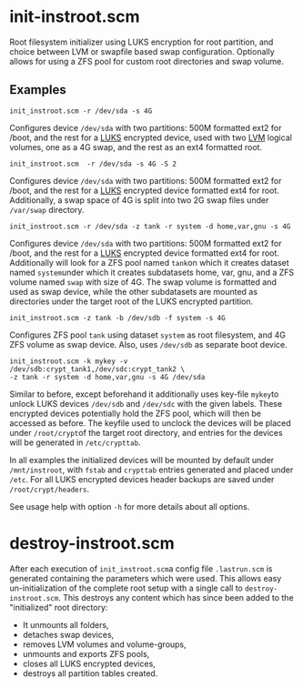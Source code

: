 # init-instroot.scm

Root filesystem initializer using LUKS encryption for root partition, and choice between LVM or swapfile based swap configuration. Optionally allows for using a ZFS pool for custom root directories and swap volume.

## Examples

    init_instroot.scm -r /dev/sda -s 4G

Configures device `/dev/sda` with two partitions: 500M formatted ext2 for /boot, and the rest for a [LUKS](https://en.wikipedia.org/wiki/Linux_Unified_Key_Setup) encrypted device, used with two [LVM](https://en.wikipedia.org/wiki/Logical_volume_management) logical volumes, one as a 4G swap, and the rest as an ext4 formatted root.

    init_instroot.scm  -r /dev/sda -s 4G -S 2

Configures device `/dev/sda` with two partitions: 500M formatted ext2 for /boot, and the rest for a [LUKS](https://en.wikipedia.org/wiki/Linux_Unified_Key_Setup) encrypted device formatted ext4 for root. Additionally, a swap space of 4G is split into two 2G swap files under `/var/swap` directory.

    init_instroot.scm -r /dev/sda -z tank -r system -d home,var,gnu -s 4G

Configures device `/dev/sda` with two partitions: 500M formatted ext2 for /boot, and the rest for a [LUKS](https://en.wikipedia.org/wiki/Linux_Unified_Key_Setup) encrypted device formatted ext4 for root. Additionally will look for a ZFS pool named `tank`on which it creates dataset named `system`under which it creates subdatasets home, var, gnu, and a ZFS volume named `swap` with size of 4G. The swap volume is formatted and used as swap device, while the other subdatasets are mounted as directories under the target root of the LUKS encrypted partition. 

    init_instroot.scm -z tank -b /dev/sdb -f system -s 4G

Configures ZFS pool `tank` using dataset `system` as root filesystem, and 4G ZFS volume as swap device. Also, uses `/dev/sdb` as separate boot device.

    init_instroot.scm -k mykey -v /dev/sdb:crypt_tank1,/dev/sdc:crypt_tank2 \
    -z tank -r system -d home,var,gnu -s 4G /dev/sda

Similar to before, except beforehand it additionally uses key-file `mykey`to unlock LUKS devices `/dev/sdb` and `/dev/sdc` with the given labels. These encrypted devices potentially hold the ZFS pool, which will then be accessed as before. The keyfile used to unclock the devices will be placed under `/root/crypt`of the target root directory, and entries for the devices will be generated in `/etc/crypttab`.

In all examples the initialized devices will be mounted by default under `/mnt/instroot`, with `fstab` and `crypttab` entries generated and placed under `/etc`. For all LUKS encrypted devices header backups are saved under `/root/crypt/headers`.

See usage help with option `-h` for more details about all options.

# destroy-instroot.scm

After each execution of `init_instroot.scm`a config file `.lastrun.scm` is generated containing the parameters which were used. This allows easy un-initialization of the complete root setup with a single call to `destroy-instroot.scm`. This destroys any content which has since been added to the "initialized" root directory:
  * It unmounts all folders,
  * detaches swap devices,
  * removes LVM volumes and volume-groups,
  * unmounts and exports ZFS pools,
  * closes all LUKS encrypted devices,
  * destroys all partition tables created.
